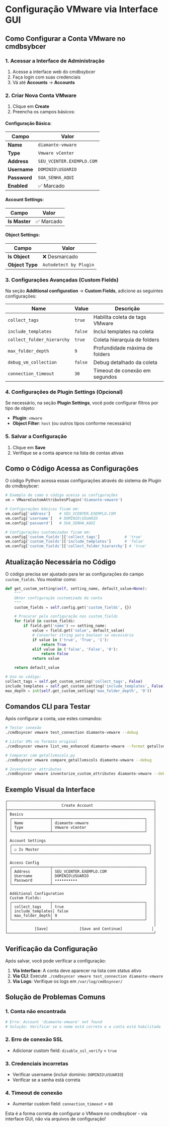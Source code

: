 # Configuração VMware via Interface GUI

## Como Configurar a Conta VMware no cmdbsybcer

### 1. **Acessar a Interface de Administração**

1. Acesse a interface web do cmdbsybcer
2. Faça login com suas credenciais
3. Vá até **Accounts** → **Accounts**

### 2. **Criar Nova Conta VMware**

1. Clique em **Create**
2. Preencha os campos básicos:

#### **Configuração Básica:**
| Campo | Valor |
|-------|-------|
| **Name** | `diamante-vmware` |
| **Type** | `Vmware vCenter` |
| **Address** | `SEU_VCENTER.EXEMPLO.COM` |
| **Username** | `DOMINIO\USUARIO` |
| **Password** | `SUA_SENHA_AQUI` |
| **Enabled** | ✅ Marcado |

#### **Account Settings:**
| Campo | Valor |
|-------|-------|
| **Is Master** | ✅ Marcado |

#### **Object Settings:**
| Campo | Valor |
|-------|-------|
| **Is Object** | ❌ Desmarcado |
| **Object Type** | `Autodetect by Plugin` |

### 3. **Configurações Avançadas (Custom Fields)**

Na seção **Additional configuration** → **Custom Fields**, adicione as seguintes configurações:

| Name | Value | Descrição |
|------|-------|-----------|
| `collect_tags` | `true` | Habilita coleta de tags VMware |
| `include_templates` | `false` | Inclui templates na coleta |
| `collect_folder_hierarchy` | `true` | Coleta hierarquia de folders |
| `max_folder_depth` | `9` | Profundidade máxima de folders |
| `debug_vm_collection` | `false` | Debug detalhado da coleta |
| `connection_timeout` | `30` | Timeout de conexão em segundos |

### 4. **Configurações de Plugin Settings (Opcional)**

Se necessário, na seção **Plugin Settings**, você pode configurar filtros por tipo de objeto:
- **Plugin**: `vmware`
- **Object Filter**: `host` (ou outros tipos conforme necessário)

### 5. **Salvar a Configuração**

1. Clique em **Save**
2. Verifique se a conta aparece na lista de contas ativas

## Como o Código Acessa as Configurações

O código Python acessa essas configurações através do sistema de Plugin do cmdbsybcer:

```python
# Exemplo de como o código acessa as configurações
vm = VMwareCustomAttributesPlugin('diamante-vmware')

# Configurações básicas ficam em:
vm.config['address']    # SEU_VCENTER.EXEMPLO.COM
vm.config['username']   # DOMINIO\USUARIO
vm.config['password']   # SUA_SENHA_AQUI

# Configurações customizadas ficam em:
vm.config['custom_fields']['collect_tags']           # 'true'
vm.config['custom_fields']['include_templates']      # 'false'
vm.config['custom_fields']['collect_folder_hierarchy'] # 'true'
```

## Atualização Necessária no Código

O código precisa ser ajustado para ler as configurações do campo `custom_fields`. Vou mostrar como:

```python
def get_custom_setting(self, setting_name, default_value=None):
    """
    Obter configuração customizada da conta
    """
    custom_fields = self.config.get('custom_fields', {})

    # Procurar pela configuração nos custom_fields
    for field in custom_fields:
        if field.get('name') == setting_name:
            value = field.get('value', default_value)
            # Converter string para boolean se necessário
            if value in ('true', 'True', '1'):
                return True
            elif value in ('false', 'False', '0'):
                return False
            return value

    return default_value

# Uso no código:
collect_tags = self.get_custom_setting('collect_tags', False)
include_templates = self.get_custom_setting('include_templates', False)
max_depth = int(self.get_custom_setting('max_folder_depth', '9'))
```

## Comandos CLI para Testar

Após configurar a conta, use estes comandos:

```bash
# Testar conexão
./cmdbsyncer vmware test_connection diamante-vmware --debug

# Listar VMs no formato original
./cmdbsyncer vmware list_vms_enhanced diamante-vmware --format getallvmscols

# Comparar com getallvmscols.py
./cmdbsyncer vmware compare_getallvmscols diamante-vmware --debug

# Inventorizar attributes
./cmdbsyncer vmware inventorize_custom_attributes diamante-vmware --debug
```

## Exemplo Visual da Interface

```
┌─────────────────────────────────────────────────────────────────┐
│                        Create Account                           │
├─────────────────────────────────────────────────────────────────┤
│ Basics                                                          │
│ ┌─────────────────┬─────────────────────────────────────────┐   │
│ │ Name            │ diamante-vmware                         │   │
│ │ Type            │ Vmware vCenter                          │   │
│ └─────────────────┴─────────────────────────────────────────┘   │
│                                                                 │
│ Account Settings                                                │
│ ┌─────────────────────────────────────────────────────────────┐ │
│ │ ☑ Is Master                                                 │ │
│ └─────────────────────────────────────────────────────────────┘ │
│                                                                 │
│ Access Config                                                   │
│ ┌─────────────────┬─────────────────────────────────────────┐   │
│ │ Address         │ SEU_VCENTER.EXEMPLO.COM                 │   │
│ │ Username        │ DOMINIO\USUARIO                         │   │
│ │ Password        │ ••••••••••                              │   │
│ └─────────────────┴─────────────────────────────────────────┘   │
│                                                                 │
│ Additional Configuration                                        │
│ Custom Fields:                                                  │
│ ┌─────────────────┬─────────────────────────────────────────┐   │
│ │ collect_tags    │ true                                    │   │
│ │ include_templates│ false                                  │   │
│ │ max_folder_depth│ 9                                       │   │
│ └─────────────────┴─────────────────────────────────────────┘   │
│                                                                 │
│            [Save]              [Save and Continue]             │
└─────────────────────────────────────────────────────────────────┘
```

## Verificação da Configuração

Após salvar, você pode verificar a configuração:

1. **Via Interface**: A conta deve aparecer na lista com status ativo
2. **Via CLI**: Execute `./cmdbsyncer vmware test_connection diamante-vmware`
3. **Via Logs**: Verifique os logs em `/var/log/cmdbsyncer/`

## Solução de Problemas Comuns

### 1. **Conta não encontrada**
```bash
# Erro: Account 'diamante-vmware' not found
# Solução: Verificar se o nome está correto e a conta está habilitada
```

### 2. **Erro de conexão SSL**
- Adicionar custom field: `disable_ssl_verify` = `true`

### 3. **Credenciais incorretas**
- Verificar username (incluir domínio: `DOMINIO\USUARIO`)
- Verificar se a senha está correta

### 4. **Timeout de conexão**
- Aumentar custom field: `connection_timeout` = `60`

Esta é a forma correta de configurar o VMware no cmdbsybcer - via interface GUI, não via arquivos de configuração!
